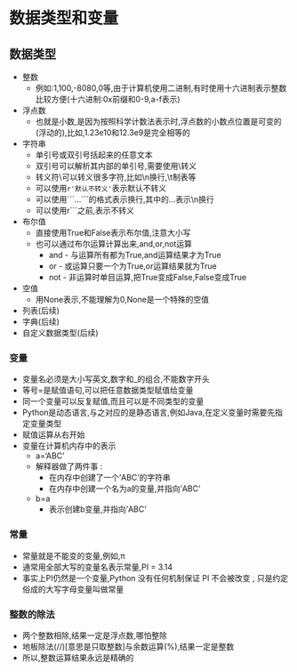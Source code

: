 # 数据类型和变量

## 数据类型

* 整数
  * 例如:1,100,-8080,0等,由于计算机使用二进制,有时使用十六进制表示整数比较方便\(十六进制:0x前缀和0-9,a-f表示\)
* 浮点数
  * 也就是小数,是因为按照科学计数法表示时,浮点数的小数点位置是可变的\(浮动的\),比如,1.23e10和12.3e9是完全相等的
* 字符串
  * 单引号或双引号括起来的任意文本
  * 双引号可以解析其内部的单引号,需要使用\转义
  * 转义符\可以转义很多字符,比如\n换行,\t制表等
  * 可以使用`r'默认不转义'`表示默认不转义
  * 可以使用\`\`\`...\`\`\`的格式表示换行,其中的...表示\n换行
  * 可以使用r\`\`\`之前,表示不转义
* 布尔值
  * 直接使用True和False表示布尔值,注意大小写
  * 也可以通过布尔运算计算出来,and,or,not运算
    * and - 与运算所有都为True,and运算结果才为True
    * or - 或运算只要一个为True,or运算结果就为True
    * not - 非运算时单目运算,把True变成False,False变成True
* 空值
  * 用None表示,不能理解为0,None是一个特殊的空值
* 列表\(后续\)
* 字典\(后续\)
* 自定义数据类型\(后续\)

### 变量

* 变量名必须是大小写英文,数字和\_的组合,不能数字开头
* 等号=是赋值语句,可以把任意数据类型赋值给变量
* 同一个变量可以反复赋值,而且可以是不同类型的变量
* Python是动态语言,与之对应的是静态语言,例如Java,在定义变量时需要先指定变量类型
* 赋值运算从右开始
* 变量在计算机内存中的表示
  * a=‘ABC’
  * 解释器做了两件事 : 
    * 在内存中创建了一个’ABC’的字符串
    * 在内存中创建一个名为a的变量,并指向’ABC’
  * b=a
    * 表示创建b变量,并指向’ABC’

### 常量

* 常量就是不能变的变量,例如,π
* 通常用全部大写的变量名表示常量,PI = 3.14
* 事实上PI仍然是一个变量,Python 没有任何机制保证 PI 不会被改变 , 只是约定俗成的大写字母变量叫做常量

### 整数的除法

* 两个整数相除,结果一定是浮点数,哪怕整除
* 地板除法\(//\)\[意思是只取整数\]与余数运算\(%\),结果一定是整数
* 所以,整数运算结果永远是精确的



